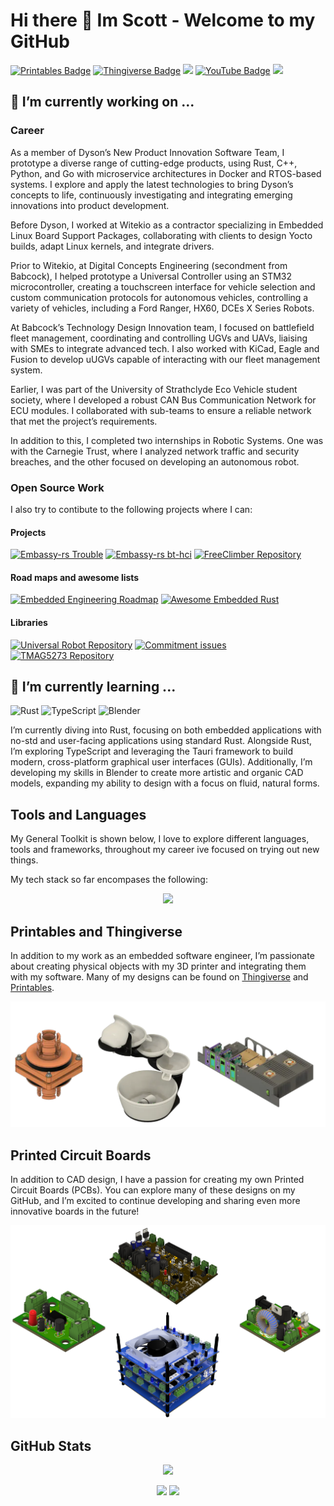 # Hi there 👋 Im Scott - Welcome to my GitHub

[![Printables Badge](https://img.shields.io/badge/Printables-ScottGibb-FF4500?style=flat&logo=printables&logoColor=white)](https://www.printables.com/@ScottGibb_242109)
[![Thingiverse Badge](https://img.shields.io/badge/Thingiverse-ScottGibb-248BFB?style=flat&logo=thingiverse&logoColor=white)](https://www.thingiverse.com/scottgibb/designs)
[![](https://img.shields.io/badge/LinkedIn-0077B5?style=for-the-badge&logo=linkedin&logoColor=whit)](https://www.linkedin.com/in/scott-gibb-ces/)
[![YouTube Badge](https://img.shields.io/badge/YouTube-ScottGibb-FF0000?style=flat&logo=youtube&logoColor=white)](https://www.youtube.com/channel/UCcHh5Y5p9DM8XwAcHCCgk1g/videos)
![](https://komarev.com/ghpvc/?username=scottgibb&color=red)

## 🔭 I’m currently working on ...

### Career

As a member of Dyson’s New Product Innovation Software Team, I prototype a diverse range of cutting-edge products, using Rust, C++, Python, and Go with microservice architectures in Docker and RTOS-based systems. I explore and apply the latest technologies to bring Dyson’s concepts to life, continuously investigating and integrating emerging innovations into product development.

Before Dyson, I worked at Witekio as a contractor specializing in Embedded Linux Board Support Packages, collaborating with clients to design Yocto builds, adapt Linux kernels, and integrate drivers.

Prior to Witekio, at Digital Concepts Engineering (secondment from Babcock), I helped prototype a Universal Controller using an STM32 microcontroller, creating a touchscreen interface for vehicle selection and custom communication protocols for autonomous vehicles, controlling a variety of vehicles, including a Ford Ranger, HX60, DCEs X Series Robots.

At Babcock’s Technology Design Innovation team, I focused on battlefield fleet management, coordinating and controlling UGVs and UAVs, liaising with SMEs to integrate advanced tech. I also worked with KiCad, Eagle and Fusion to develop uUGVs capable of interacting with our fleet management system.

Earlier, I was part of the University of Strathclyde Eco Vehicle student society, where I developed a robust CAN Bus Communication Network for ECU modules. I collaborated with sub-teams to ensure a reliable network that met the project’s requirements.

In addition to this, I completed two internships in Robotic Systems. One was with the Carnegie Trust, where I analyzed network traffic and security breaches, and the other focused on developing an autonomous robot.

### Open Source Work

I also try to contibute to the following projects where I can:

#### Projects

[![Embassy-rs Trouble](https://github-readme-stats.vercel.app/api/pin/?username=embassy-rs&repo=trouble&theme=gruvbox)](https://github.com/embassy-rs/trouble)
[![Embassy-rs bt-hci](https://github-readme-stats.vercel.app/api/pin/?username=embassy-rs&repo=bt-hci&theme=gruvbox)](https://github.com/embassy-rs/bt-hci)
[![FreeClimber Repository](https://github-readme-stats.vercel.app/api/pin/?username=adamspierer&repo=FreeClimber&theme=gruvbox)](https://github.com/adamspierer/FreeClimber)

#### Road maps and awesome lists

[![Embedded Engineering Roadmap](https://github-readme-stats.vercel.app/api/pin/?username=m3y54m&repo=Embedded-Engineering-Roadmap&theme=gruvbox)](https://github.com/m3y54m/Embedded-Engineering-Roadmap)
[![Awesome Embedded Rust](https://github-readme-stats.vercel.app/api/pin/?username=rust-embedded&repo=awesome-embedded-rust&theme=gruvbox)](https://github.com/rust-embedded/awesome-embedded-rust)

#### Libraries

[![Universal Robot Repository](https://github-readme-stats.vercel.app/api/pin/?username=dysonltd&repo=universal-robot&theme=gruvbox)](https://github.com/dysonltd/universal-robot)
[![Commitment issues](https://github-readme-stats.vercel.app/api/pin/?username=dysonltd&repo=commitment-issues&theme=gruvbox)](https://github.com/dysonltd/commitment-issues)
[![TMAG5273 Repository](https://github-readme-stats.vercel.app/api/pin/?username=dysonltd&repo=tmag5273&theme=gruvbox)](https://github.com/dysonltd/tmag5273)

## 🌱 I’m currently learning ...

![Rust](https://img.shields.io/badge/-Rust-black?style=flat-square&logo=rust)
![TypeScript](https://img.shields.io/badge/-TypeScript-black?style=flat-square&logo=typescript)
![Blender](https://img.shields.io/badge/-Blender-black?style=flat-square&logo=blender)

I’m currently diving into Rust, focusing on both embedded applications with no-std and user-facing applications using standard Rust. Alongside Rust, I’m exploring TypeScript and leveraging the Tauri framework to build modern, cross-platform graphical user interfaces (GUIs). Additionally, I’m developing my skills in Blender to create more artistic and organic CAD models, expanding my ability to design with a focus on fluid, natural forms.

## Tools and Languages

My General Toolkit is shown below, I love to explore different languages, tools and frameworks, throughout my career ive focused on trying out new things.

My tech stack so far encompases the following:

<p align='center'>
<img src="./img/Languages-And-Tools.drawio.svg">
</p>

## Printables and Thingiverse

In addition to my work as an embedded software engineer, I’m passionate about creating physical objects with my 3D printer and integrating them with my software. Many of my designs can be found on [Thingiverse](https://www.thingiverse.com/scottgibb/designs) and [Printables](https://www.printables.com/@ScottGibb_242109).


<p align='center'>
<img src="./img/CAD.drawio.svg">
</p>

## Printed Circuit Boards

In addition to CAD design, I have a passion for creating my own Printed Circuit Boards (PCBs). You can explore many of these designs on my GitHub, and I’m excited to continue developing and sharing even more innovative boards in the future!

<p align='center'>
<img src="./img/PCBs.drawio.svg">
</p>

## GitHub Stats

<p align='center'>
<img src="https://github-readme-stats.vercel.app/api/top-langs/?username=scottgibb&exclude_repo=Balena-Flask-React-TypeScript&layout=compact&langs_count=10&theme=gruvbox" />
</p>
<p align='center'>
<img src="https://github-readme-stats.vercel.app/api?username=scottgibb&theme=gruvbox&show_icons=true&hide=issues,contribs" />
<img src="https://github-readme-streak-stats.herokuapp.com?user=scottgibb&theme=gruvbox" width="700"/>
</p>
